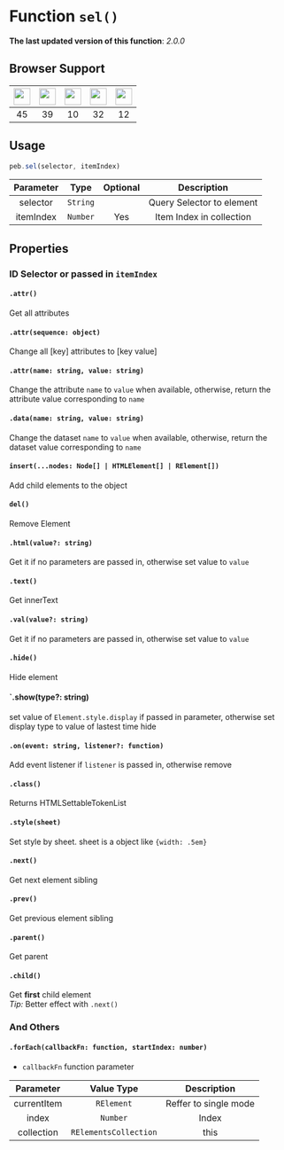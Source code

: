 # Function `sel()`
**The last updated version of this function**: *2.0.0*  
## Browser Support
| <img src="https://cdn.jsdelivr.net/gh/TechPot-Studio/svg-gallery/chrome.svg" width="30" /> | <img src="https://cdn.jsdelivr.net/gh/TechPot-Studio/svg-gallery/firefox.svg" width="30" /> | <img src="https://cdn.jsdelivr.net/gh/TechPot-Studio/svg-gallery/safari.svg" width="30" /> | <img src="https://cdn.jsdelivr.net/gh/TechPot-Studio/svg-gallery/opera.svg" width="30" /> | <img src="https://cdn.jsdelivr.net/gh/TechPot-Studio/svg-gallery/edge.svg" width="30" /> |
| :---: | :---: | :---: | :---: | :---: |
| 45 | 39 | 10 | 32 | 12 |
## Usage
```javascript
peb.sel(selector, itemIndex)
```
| Parameter | Type | Optional | Description |
| :---: | :---: | :---: | :---: |
| selector | `String` |  | Query Selector to element |
| itemIndex | `Number` | Yes | Item Index in collection |
## Properties
### ID Selector or passed in `itemIndex`
#### `.attr()`
Get all attributes
#### `.attr(sequence: object)`
Change all \[key\] attributes to \[key value\]
#### `.attr(name: string, value: string)`

Change the attribute `name` to `value` when available, otherwise, return the attribute value corresponding to `name`
#### `.data(name: string, value: string)`

Change the dataset `name` to `value` when available, otherwise, return the dataset value corresponding to `name`
  
#### `insert(...nodes: Node[] | HTMLElement[] | RElement[])`
Add child elements to the object
  
#### `del()`
Remove Element

#### `.html(value?: string)`
Get it if no parameters are passed in, otherwise set value to `value`

#### `.text()`
Get innerText
  
#### `.val(value?: string)`
Get it if no parameters are passed in, otherwise set value to `value`
  
#### `.hide()`
Hide element
  
#### `.show(type?: string)
set value of `Element.style.display` if passed in parameter, otherwise set display type to value of lastest time hide

#### `.on(event: string, listener?: function)`
Add event listener if `listener` is passed in, otherwise remove

#### `.class()`
Returns HTMLSettableTokenList

#### `.style(sheet)`
Set style by sheet. sheet is a object like `{width: .5em}`

#### `.next()`
Get next element sibling
#### `.prev()`
Get previous element sibling
#### `.parent()`
Get parent
#### `.child()`
Get **first** child element  
*Tip:* Better effect with `.next()`

### And Others
#### `.forEach(callbackFn: function, startIndex: number)`

- `callbackFn` function parameter

| Parameter | Value Type | Description |
| :---: | :---: | :---: |
| currentItem | `RElement` | Reffer to single mode |
| index | `Number` | Index |
| collection | `RElementsCollection` | this |
